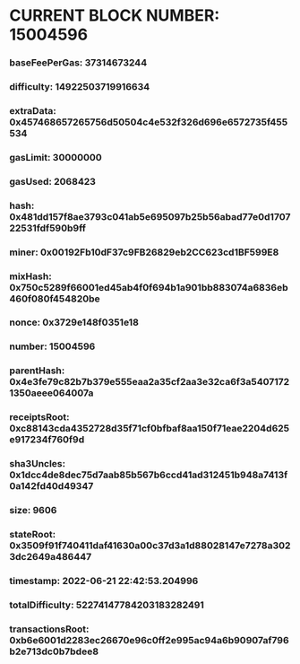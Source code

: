 # CURRENT BLOCK NUMBER: 15004596

### baseFeePerGas: 37314673244
### difficulty: 14922503719916634
### extraData: 0x457468657265756d50504c4e532f326d696e6572735f455534
### gasLimit: 30000000
### gasUsed: 2068423
### hash: 0x481dd157f8ae3793c041ab5e695097b25b56abad77e0d170722531fdf590b9ff
### miner: 0x00192Fb10dF37c9FB26829eb2CC623cd1BF599E8
### mixHash: 0x750c5289f66001ed45ab4f0f694b1a901bb883074a6836eb460f080f454820be
### nonce: 0x3729e148f0351e18
### number: 15004596
### parentHash: 0x4e3fe79c82b7b379e555eaa2a35cf2aa3e32ca6f3a54071721350aeee064007a
### receiptsRoot: 0xc88143cda4352728d35f71cf0bfbaf8aa150f71eae2204d625e917234f760f9d
### sha3Uncles: 0x1dcc4de8dec75d7aab85b567b6ccd41ad312451b948a7413f0a142fd40d49347
### size: 9606
### stateRoot: 0x3509f91f740411daf41630a00c37d3a1d88028147e7278a3023dc2649a486447
### timestamp: 2022-06-21 22:42:53.204996
### totalDifficulty: 52274147784203183282491
### transactionsRoot: 0xb6e6001d2283ec26670e96c0ff2e995ac94a6b90907af796b2e713dc0b7bdee8
